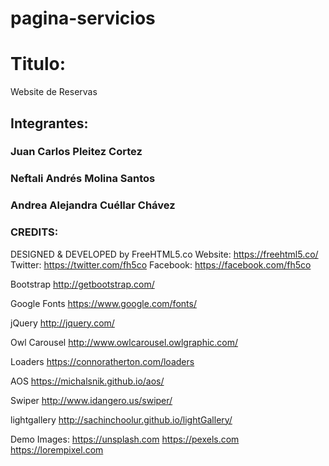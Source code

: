 # pagina-servicios

# Titulo:
Website de Reservas

## Integrantes:
### Juan Carlos Pleitez Cortez
### Neftali Andrés Molina Santos
### Andrea Alejandra Cuéllar Chávez

### CREDITS:
DESIGNED & DEVELOPED by FreeHTML5.co
Website: https://freehtml5.co/
Twitter: https://twitter.com/fh5co
Facebook: https://facebook.com/fh5co

Bootstrap
http://getbootstrap.com/

Google Fonts
https://www.google.com/fonts/

jQuery
http://jquery.com/

Owl Carousel
http://www.owlcarousel.owlgraphic.com/

Loaders
https://connoratherton.com/loaders

AOS
https://michalsnik.github.io/aos/

Swiper
http://www.idangero.us/swiper/

lightgallery
http://sachinchoolur.github.io/lightGallery/

Demo Images:
https://unsplash.com
https://pexels.com
https://lorempixel.com

